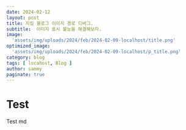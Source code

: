 ```yaml
---
date: 2024-02-12
layout: post
title: 지킬 블로그 이미지 경로 디버그.
subtitle:  이미지 표시 불능을 해결해보자.
image: 
  'assets/img/uploads/2024/feb/2024-02-09-localhost/title.png'
optimized_image:    
  'assets/img/uploads/2024/feb/2024-02-09-localhost/p_title.png'
category: blog
tags: [ locahost, Blog ]
author: sammy
paginate: true
---
```



# Test
Test md